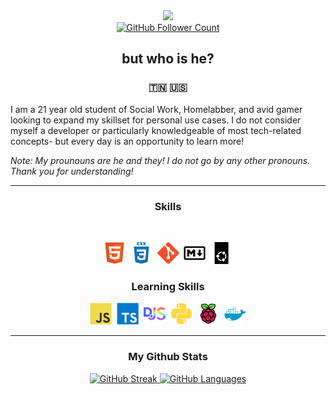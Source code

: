 <div id="header" align="center">
  <img src="https://media.discordapp.net/attachments/494590304612122624/1148741536855638128/banner.png" width="fit-content"/>
</div>

<div align="center">
    <a href="https://git.io/streak-stats">
        <img src="https://img.shields.io/github/followers/itsrllyhim?label=github%20followers&style=for-the-badge&labelColor=%236c4045&color=%23db9d94" alt="GitHub Follower Count">
    </a>
</div>

<h2 align="center">but who is he?</h2>

<h3 align="center">🇹🇳 🇺🇸</h3>

I am a 21 year old student of Social Work, Homelabber, and avid gamer looking to expand my skillset for personal use cases. I do not consider myself a developer or particularly knowledgeable of most tech-related concepts- but every day is an opportunity to learn more!

*Note: My prounouns are he and they! I do not go by any other pronouns. Thank you for understanding!*

---

<div>
  <h3 align="center">Skills</h3><br />
  <p align="center">
    <img src="https://github.com/devicons/devicon/blob/master/icons/html5/html5-original.svg" title="HTML5" alt="HTML" width=35 height=35/>&nbsp;
    <img src="https://github.com/devicons/devicon/blob/master/icons/css3/css3-plain-wordmark.svg"  title="CSS3" alt="CSS" width=35 height=35/>&nbsp;
    <img src="https://github.com/devicons/devicon/blob/master/icons/git/git-original.svg" title="Git" **alt="Git" width=35" height=35/>&nbsp;
    <img src="https://raw.githubusercontent.com/devicons/devicon/55609aa5bd817ff167afce0d965585c92040787a/icons/markdown/markdown-original.svg" title="Markdown" alt="Markdown" width=35 height=35/>&nbsp;
    <img src="https://raw.githubusercontent.com/devicons/devicon/55609aa5bd817ff167afce0d965585c92040787a/icons/ubuntu/ubuntu-plain.svg" title="Ubuntu" alt="Ubuntu" width=35 height=35/>
  </p>
</div>

<div>
  <h3 align="center">Learning Skills</h3>
  <p align="center">
    <img src="https://raw.githubusercontent.com/devicons/devicon/55609aa5bd817ff167afce0d965585c92040787a/icons/javascript/javascript-original.svg" title="JavaScript" alt="JavaScript" width=35 height=35/>&nbsp;
    <img src="https://raw.githubusercontent.com/devicons/devicon/55609aa5bd817ff167afce0d965585c92040787a/icons/typescript/typescript-plain.svg" title="TypeScript" alt="TypeScript" width=35 height=35/>&nbsp;
    <img src="https://raw.githubusercontent.com/devicons/devicon/55609aa5bd817ff167afce0d965585c92040787a/icons/discordjs/discordjs-original.svg" title="Discord.JS" alt="Discord.JS" width=35 height=35/>&nbsp;
    <img src="https://raw.githubusercontent.com/devicons/devicon/55609aa5bd817ff167afce0d965585c92040787a/icons/python/python-plain.svg" title="Python" alt="Python" width=35 height=35/>&nbsp;
    <img src="https://raw.githubusercontent.com/devicons/devicon/55609aa5bd817ff167afce0d965585c92040787a/icons/raspberrypi/raspberrypi-original.svg" title="Raspberry Pi" alt="Raspberry Pi" width=35 height=35/>&nbsp;
    <img src="https://raw.githubusercontent.com/devicons/devicon/55609aa5bd817ff167afce0d965585c92040787a/icons/docker/docker-plain.svg" title="Docker" alt="Docker" width=35 height=35/>
  </p>
</div>

---

<div align="center">
    <h3>My Github Stats</h3>
    <a href="https://git.io/streak-stats">
        <img src="https://streak-stats.demolab.com/?user=itsrllyhim" alt="GitHub Streak" width=auto height=145px/>
    </a>
    <a href="https://github.com/anuraghazra/github-readme-stats">
        <img src="https://github-readme-stats.vercel.app/api/top-langs/?username=itsrllyhim" alt="GitHub Languages" width=auto height=145px/>
    </a>
</div>